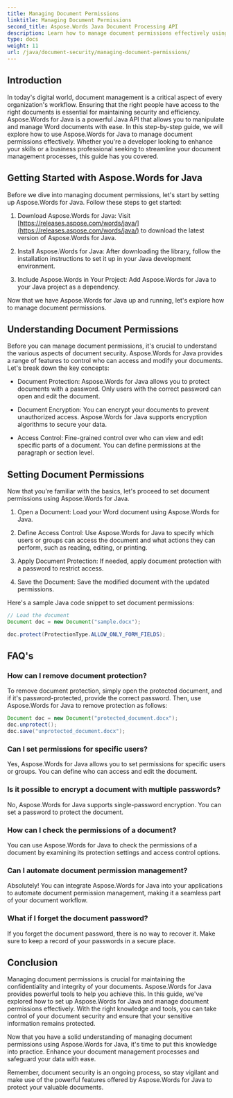 ```yaml
---
title: Managing Document Permissions
linktitle: Managing Document Permissions
second_title: Aspose.Words Java Document Processing API
description: Learn how to manage document permissions effectively using Aspose.Words for Java. This comprehensive guide provides step-by-step instructions and source code examples.
type: docs
weight: 11
url: /java/document-security/managing-document-permissions/
---
```


## Introduction

In today's digital world, document management is a critical aspect of every organization's workflow. Ensuring that the right people have access to the right documents is essential for maintaining security and efficiency. Aspose.Words for Java is a powerful Java API that allows you to manipulate and manage Word documents with ease. In this step-by-step guide, we will explore how to use Aspose.Words for Java to manage document permissions effectively. Whether you're a developer looking to enhance your skills or a business professional seeking to streamline your document management processes, this guide has you covered.

## Getting Started with Aspose.Words for Java

Before we dive into managing document permissions, let's start by setting up Aspose.Words for Java. Follow these steps to get started:

1. Download Aspose.Words for Java: Visit [https://releases.aspose.com/words/java/](https://releases.aspose.com/words/java/) to download the latest version of Aspose.Words for Java.

2. Install Aspose.Words for Java: After downloading the library, follow the installation instructions to set it up in your Java development environment.

3. Include Aspose.Words in Your Project: Add Aspose.Words for Java to your Java project as a dependency.

Now that we have Aspose.Words for Java up and running, let's explore how to manage document permissions.

## Understanding Document Permissions

Before you can manage document permissions, it's crucial to understand the various aspects of document security. Aspose.Words for Java provides a range of features to control who can access and modify your documents. Let's break down the key concepts:

- Document Protection: Aspose.Words for Java allows you to protect documents with a password. Only users with the correct password can open and edit the document.

- Document Encryption: You can encrypt your documents to prevent unauthorized access. Aspose.Words for Java supports encryption algorithms to secure your data.

- Access Control: Fine-grained control over who can view and edit specific parts of a document. You can define permissions at the paragraph or section level.

## Setting Document Permissions

Now that you're familiar with the basics, let's proceed to set document permissions using Aspose.Words for Java.

1. Open a Document: Load your Word document using Aspose.Words for Java.

2. Define Access Control: Use Aspose.Words for Java to specify which users or groups can access the document and what actions they can perform, such as reading, editing, or printing.

3. Apply Document Protection: If needed, apply document protection with a password to restrict access.

4. Save the Document: Save the modified document with the updated permissions.

Here's a sample Java code snippet to set document permissions:

```java
// Load the document
Document doc = new Document("sample.docx");

doc.protect(ProtectionType.ALLOW_ONLY_FORM_FIELDS);
```

## FAQ's

### How can I remove document protection?

To remove document protection, simply open the protected document, and if it's password-protected, provide the correct password. Then, use Aspose.Words for Java to remove protection as follows:

```java
Document doc = new Document("protected_document.docx");
doc.unprotect();
doc.save("unprotected_document.docx");
```

### Can I set permissions for specific users?

Yes, Aspose.Words for Java allows you to set permissions for specific users or groups. You can define who can access and edit the document.

### Is it possible to encrypt a document with multiple passwords?

No, Aspose.Words for Java supports single-password encryption. You can set a password to protect the document.

### How can I check the permissions of a document?

You can use Aspose.Words for Java to check the permissions of a document by examining its protection settings and access control options.

### Can I automate document permission management?

Absolutely! You can integrate Aspose.Words for Java into your applications to automate document permission management, making it a seamless part of your document workflow.

### What if I forget the document password?

If you forget the document password, there is no way to recover it. Make sure to keep a record of your passwords in a secure place.

## Conclusion

Managing document permissions is crucial for maintaining the confidentiality and integrity of your documents. Aspose.Words for Java provides powerful tools to help you achieve this. In this guide, we've explored how to set up Aspose.Words for Java and manage document permissions effectively. With the right knowledge and tools, you can take control of your document security and ensure that your sensitive information remains protected.

Now that you have a solid understanding of managing document permissions using Aspose.Words for Java, it's time to put this knowledge into practice. Enhance your document management processes and safeguard your data with ease.

Remember, document security is an ongoing process, so stay vigilant and make use of the powerful features offered by Aspose.Words for Java to protect your valuable documents.